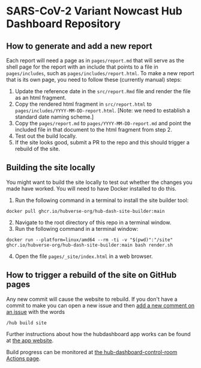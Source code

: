 # SARS-CoV-2 Variant Nowcast Hub Dashboard Repository

## How to generate and add a new report

Each report will need a page as in `pages/report.md` that will serve as the shell
page for the report with an include that points to a file in `pages/includes`, 
such as `pages/includes/report.html`. To make a new report that is its own page,
you need to follow these (currently manual) steps:

1. Update the reference date in the `src/report.Rmd` file and render the file as an html fragment.
2. Copy the rendered html fragment in `src/report.html` to `pages/includes/YYYY-MM-DD-report.html`. 
[Note: we need to establish a standard date naming scheme.]
3. Copy the `pages/report.md` to `pages/YYYY-MM-DD-report.md` and point the included
file in that document to the html fragment from step 2.
4. Test out the build locally. 
5. If the site looks good, submit a PR to the repo and this should trigger a rebuild of the site. 

## Building the site locally

You might want to build the site locally to test out whether the changes you made 
have worked. You will need to have Docker installed to do this.

1. Run the following command in a terminal to install the site builder tool:
```
docker pull ghcr.io/hubverse-org/hub-dash-site-builder:main
```
2. Navigate to the root directory of this repo in a terminal window.
3. Run the following command in a terminal window:
```
docker run --platform=linux/amd64 --rm -ti -v "$(pwd)":"/site" ghcr.io/hubverse-org/hub-dash-site-builder:main bash render.sh
```
4. Open the file `pages/_site/index.html` in a web browser.

## How to trigger a rebuild of the site on GitHub pages

Any new commit will cause the website to rebuild. If you don't have a commit to make
you can open a new issue and then 
[add a new comment on an issue](https://github.com/reichlab/flusight-dashboard/issues/6#issuecomment-2504916376) 
with the words 
```
/hub build site
```

Further instructions about how the hubdashboard app works can be found at 
[the app website](https://github.com/apps/hubdashboard).

Build progress can be monitored at [the hub-dashboard-control-room Actions page](https://github.com/hubverse-org/hub-dashboard-control-room/actions).
